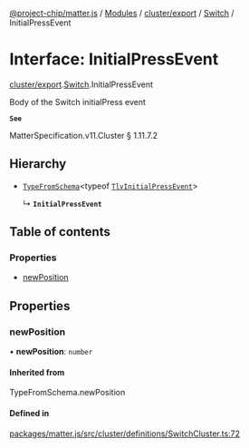 [@project-chip/matter.js](../README.md) / [Modules](../modules.md) / [cluster/export](../modules/cluster_export.md) / [Switch](../modules/cluster_export.Switch.md) / InitialPressEvent

# Interface: InitialPressEvent

[cluster/export](../modules/cluster_export.md).[Switch](../modules/cluster_export.Switch.md).InitialPressEvent

Body of the Switch initialPress event

**`See`**

MatterSpecification.v11.Cluster § 1.11.7.2

## Hierarchy

- [`TypeFromSchema`](../modules/tlv_export.md#typefromschema)\<typeof [`TlvInitialPressEvent`](../modules/cluster_export.Switch.md#tlvinitialpressevent)\>

  ↳ **`InitialPressEvent`**

## Table of contents

### Properties

- [newPosition](cluster_export.Switch.InitialPressEvent.md#newposition)

## Properties

### newPosition

• **newPosition**: `number`

#### Inherited from

TypeFromSchema.newPosition

#### Defined in

[packages/matter.js/src/cluster/definitions/SwitchCluster.ts:72](https://github.com/project-chip/matter.js/blob/558e12c94a201592c28c7bc0743705360b3e5ca6/packages/matter.js/src/cluster/definitions/SwitchCluster.ts#L72)
